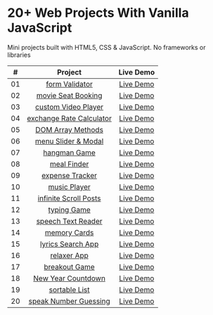 # 20+ Web Projects With Vanilla JavaScript

Mini projects built with HTML5, CSS & JavaScript. No frameworks or libraries

|  #  |                                                            Project                                                             |                                Live Demo                                 |
| :-: | :----------------------------------------------------------------------------------------------------------------------------: | :----------------------------------------------------------------------: |
| 01  |          [form Validator](https://github.com/igelkottuggla/20-Projects-With-Vanilla-JS/tree/master/1__formValidator)           |      [Live Demo](https://igelkottuggla-form-validator.netlify.app/)      |
| 02  |       [movie Seat Booking](https://github.com/igelkottuggla/20-Projects-With-Vanilla-JS/tree/master/2__movieSeatBooking)       |    [Live Demo](https://igelkottuggla-movie-seat-booking.netlify.app/)    |
| 03  |      [custom Video Player](https://github.com/igelkottuggla/20-Projects-With-Vanilla-JS/tree/master/3__customVideoPlayer)      |   [Live Demo](https://igelkottuggla-custom-video-player.netlify.app/)    |
| 04  | [exchange Rate Calculator](https://github.com/igelkottuggla/20-Projects-With-Vanilla-JS/tree/master/4__exchangeRateCalculator) | [Live Demo](https://igelkottuggla-exchange-rate-calculator.netlify.app/) |
| 05  |        [DOM Array Methods](https://github.com/igelkottuggla/20-Projects-With-Vanilla-JS/tree/master/5__DOMArrayMethods)        |    [Live Demo](https://igelkottuggla-dom-array-methods.netlify.app/)     |
| 06  |     [menu Slider & Modal](https://github.com/igelkottuggla/20-Projects-With-Vanilla-JS/tree/master/6__menuSlider%26Modal)      |    [Live Demo](https://igelkottuggla-menu-slider-modal.netlify.app/)     |
| 07  |            [hangman Game](https://github.com/igelkottuggla/20-Projects-With-Vanilla-JS/tree/master/7__hangmanGame)             |       [Live Demo](https://igelkottuggla-hangman-game.netlify.app/)       |
| 08  |             [meal Finder](https://github.com/igelkottuggla/20-Projects-With-Vanilla-JS/tree/master/8__mealFinder)              |       [Live Demo](https://igelkottuggla-meal-finder.netlify.app/)        |
| 09  |         [expense Tracker](https://github.com/igelkottuggla/20-Projects-With-Vanilla-JS/tree/master/9__expenseTracker)          |     [Live Demo](https://igelkottuggla-expense-tracker.netlify.app/)      |
| 10  |            [music Player](https://github.com/igelkottuggla/20-Projects-With-Vanilla-JS/tree/master/10__musicPlayer)            |       [Live Demo](https://igelkottuggla-mucis-player.netlify.app/)       |
| 11  |   [infinite Scroll Posts](https://github.com/igelkottuggla/20-Projects-With-Vanilla-JS/tree/master/11__infiniteScrollPosts)    |  [Live Demo](https://igelkottuggla-infinite-scroll-posts.netlify.app/)   |
| 12  |             [typing Game](https://github.com/igelkottuggla/20-Projects-With-Vanilla-JS/tree/master/12__typingGame)             |       [Live Demo](https://igelkottuggla-typing-game.netlify.app/)        |
| 13  |      [speech Text Reader](https://github.com/igelkottuggla/20-Projects-With-Vanilla-JS/tree/master/13__speechTextReader)       |    [Live Demo](https://igelkottuggla-speech-text-reader.netlify.app/)    |
| 14  |            [memory Cards](https://github.com/igelkottuggla/20-Projects-With-Vanilla-JS/tree/master/14__memoryCards)            |       [Live Demo](https://igelkottuggla-memory-cards.netlify.app/)       |
| 15  |       [lyrics Search App](https://github.com/igelkottuggla/20-Projects-With-Vanilla-JS/tree/master/15__lyricsSearchApp)        |      [Live Demo](https://igelkottuggla-lyrics-search.netlify.app/)       |
| 16  |             [relaxer App](https://github.com/igelkottuggla/20-Projects-With-Vanilla-JS/tree/master/16__relaxerApp)             |         [Live Demo](https://igelkott-uggla-relaxer.netlify.app/)         |
| 17  |           [breakout Game](https://github.com/igelkottuggla/20-Projects-With-Vanilla-JS/tree/master/17__breakoutGame)           |      [Live Demo](https://igelkottuggla-breakout-game.netlify.app/)       |
| 18  |     [New Year Countdown](https://github.com/igelkottuggla/20-Projects-With-Vanilla-JS/tree/master/18__%20NewYearCountdown)     |    [Live Demo](https://igelkottuggla-new-year-countdown.netlify.app/)    |
| 19  |           [sortable List](https://github.com/igelkottuggla/20-Projects-With-Vanilla-JS/tree/master/19__sortableList)           |                              [Live Demo]()                               |
| 20  |   [speak Number Guessing](https://github.com/igelkottuggla/20-Projects-With-Vanilla-JS/tree/master/20__speakNumberGuessing)    |                              [Live Demo]()                               |
